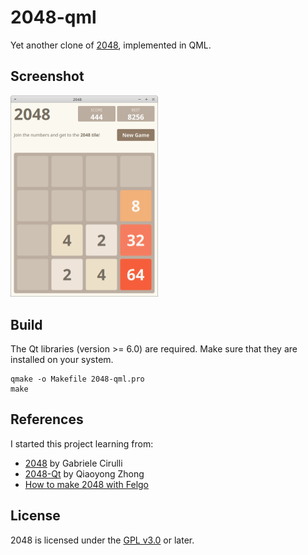 # 2048-qml
Yet another clone of [2048](https://github.com/gabrielecirulli/2048), implemented in QML.

## Screenshot

<img src="./screenshot.png?raw=true" alt="Screenshot" width="236"/>


## Build
The Qt libraries (version >= 6.0) are required. Make sure that they are installed on your system.

    qmake -o Makefile 2048-qml.pro
    make
    
## References
I started this project learning from:

* [2048](https://github.com/gabrielecirulli/2048) by Gabriele Cirulli
* [2048-Qt](https://github.com/xiaoyong/2048-Qt) by Qiaoyong Zhong
* [How to make 2048 with Felgo](https://felgo.com/doc/how-to-make-2048-tutorial/)

## License
2048 is licensed under the [GPL v3.0](http://www.gnu.org/licenses/gpl-3.0.en.html) or later.
